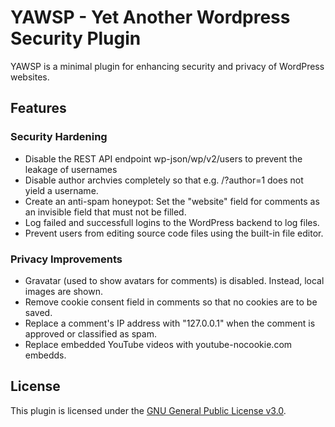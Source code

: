 # YAWSP - Yet Another Wordpress Security Plugin

YAWSP is a minimal plugin for enhancing security and privacy of WordPress websites.

## Features

### Security Hardening
* Disable the REST API endpoint wp-json/wp/v2/users to prevent the leakage of usernames
* Disable author archvies completely so that e.g. /?author=1 does not yield a username.
* Create an anti-spam honeypot: Set the "website" field for comments as an invisible field that must not be filled.
* Log failed and successfull logins to the WordPress backend to log files.
* Prevent users from editing source code files using the built-in file editor.

### Privacy Improvements
* Gravatar (used to show avatars for comments) is disabled. Instead, local images are shown.
* Remove cookie consent field in comments so that no cookies are to be saved.
* Replace a comment's IP address with "127.0.0.1" when the comment is approved or classified as spam.
* Replace embedded YouTube videos with youtube-nocookie.com embedds.

## License
This plugin is licensed under the [GNU General Public License v3.0](https://www.gnu.org/licenses/gpl-3.0).

